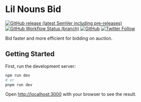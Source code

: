 # Lil Nouns Bid

[![GitHub release (latest SemVer including pre-releases)](https://img.shields.io/github/v/release/lilnouns/lilnouns-bid?include_prereleases)](https://github.com/lilnouns/lilnouns-bid/releases)
[![GitHub Workflow Status (branch)](https://img.shields.io/github/actions/workflow/status/lilnouns/lilnouns-bid/build.yml)](https://github.com/lilnouns/lilnouns-bid/actions/workflows/build.yml)
[![GitHub](https://img.shields.io/github/license/lilnouns/lilnouns-bid)](https://github.com/lilnouns/lilnouns-bid/blob/master/LICENSE)
[![Twitter Follow](https://img.shields.io/twitter/follow/nekofar?style=flat)](https://twitter.com/nekofar)

Bid faster and more efficient for bidding on auction.

## Getting Started

First, run the development server:

```bash
npm run dev
# or
pnpm run dev
```

Open [http://localhost:3000](http://localhost:3000) with your browser to see the result.
